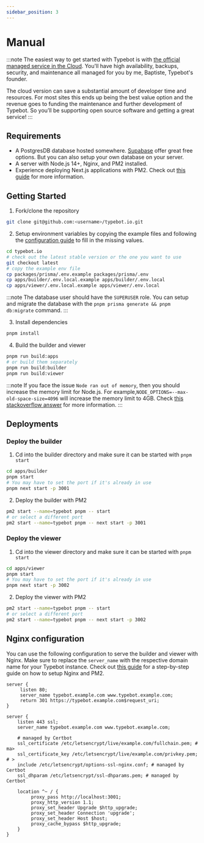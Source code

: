 ```yaml
---
sidebar_position: 3
---
```


# Manual

:::note
The easiest way to get started with Typebot is with [the official managed service in the Cloud](https://app.typebot.xyz). You'll have high availability, backups, security, and maintenance all managed for you by me, Baptiste, Typebot's founder.

The cloud version can save a substantial amount of developer time and resources. For most sites this ends up being the best value option and the revenue goes to funding the maintenance and further development of Typebot. So you’ll be supporting open source software and getting a great service!
:::

## Requirements

- A PostgresDB database hosted somewhere. [Supabase](https://supabase.com/) offer great free options. But you can also setup your own database on your server.
- A server with Node.js 14+, Nginx, and PM2 installed.
- Experience deploying Next.js applications with PM2. Check out [this guide](https://www.coderrocketfuel.com/article/how-to-deploy-a-next-js-website-to-a-digital-ocean-server/) for more information.

## Getting Started

1. Fork/clone the repository

```sh
git clone git@github.com:<username>/typebot.io.git
```

2. Setup environment variables by copying the example files and following the [configuration guide](/self-hosting/configuration) to fill in the missing values.

```sh
cd typebot.io
# check out the latest stable version or the one you want to use
git checkout latest
# copy the example env file
cp packages/prisma/.env.example packages/prisma/.env
cp apps/builder/.env.local.example apps/builder/.env.local
cp apps/viewer/.env.local.example apps/viewer/.env.local
```

:::note
The database user should have the `SUPERUSER` role. You can setup and migrate the database with the `pnpm prisma generate && pnpm db:migrate` command.
:::

3. Install dependencies

```sh
pnpm install
```

4. Build the builder and viewer

```sh
pnpm run build:apps
# or build them separately
pnpm run build:builder
pnpm run build:viewer
```

:::note
If you face the issue `Node ran out of memory`, then you should increase the memory limit for Node.js. For example,`NODE_OPTIONS=--max-old-space-size=4096` will increase the memory limit to 4GB. Check [this stackoverflow answer](https://stackoverflow.com/questions/53230823/fatal-error-ineffective-mark-compacts-near-heap-limit-allocation-failed-javas) for more information.
:::

## Deployments

### Deploy the builder

1. Cd into the builder directory and make sure it can be started with `pnpm start`

```sh
cd apps/builder
pnpm start
# You may have to set the port if it's already in use
pnpm next start -p 3001
```

2. Deploy the builder with PM2

```sh
pm2 start --name=typebot pnpm -- start
# or select a different port
pm2 start --name=typebot pnpm -- next start -p 3001
```

### Deploy the viewer

1. Cd into the viewer directory and make sure it can be started with `pnpm start`

```sh
cd apps/viewer
pnpm start
# You may have to set the port if it's already in use
pnpm next start -p 3002
```

2. Deploy the viewer with PM2

```sh
pm2 start --name=typebot pnpm -- start
# or select a different port
pm2 start --name=typebot pnpm -- next start -p 3002
```

## Nginx configuration

You can use the following configuration to serve the builder and viewer with Nginx. Make sure to replace the `server_name` with the respective domain name for your Typebot instance. Check out [this guide](https://www.coderrocketfuel.com/article/how-to-deploy-a-next-js-website-to-a-digital-ocean-server/) for a step-by-step guide on how to setup Nginx and PM2.

```nginx
server {
     listen 80;
     server_name typebot.example.com www.typebot.example.com;
     return 301 https://typebot.example.com$request_uri;
}

server {
    listen 443 ssl;
    server_name typebot.example.com www.typebot.example.com;

    # managed by Certbot
    ssl_certificate /etc/letsencrypt/live/example.com/fullchain.pem; # ma>
    ssl_certificate_key /etc/letsencrypt/live/example.com/privkey.pem; # >
    include /etc/letsencrypt/options-ssl-nginx.conf; # managed by Certbot
    ssl_dhparam /etc/letsencrypt/ssl-dhparams.pem; # managed by Certbot

    location ^~ / {
         proxy_pass http://localhost:3001;
         proxy_http_version 1.1;
         proxy_set_header Upgrade $http_upgrade;
         proxy_set_header Connection 'upgrade';
         proxy_set_header Host $host;
         proxy_cache_bypass $http_upgrade;
    }
}
```
